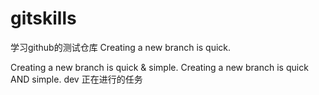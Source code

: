 # gitskills
学习github的测试仓库
Creating a new branch is quick.

Creating a new branch is quick & simple.
Creating a new branch is quick AND simple.
dev 
正在进行的任务